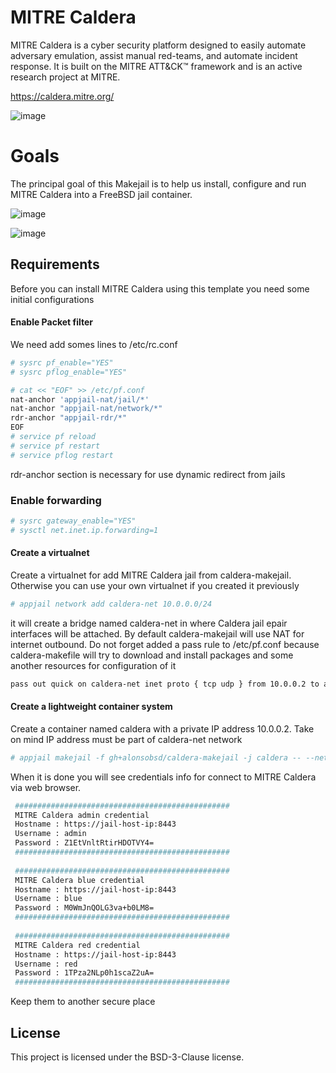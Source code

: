 # MITRE Caldera

MITRE Caldera is a cyber security platform designed to easily automate adversary emulation, assist manual red-teams, and automate incident response. It is built on the MITRE ATT&CK™ framework and is an active research project at MITRE.

https://caldera.mitre.org/

![image](https://github.com/AppJail-makejails/caldera/assets/11150989/cc74192f-a5e6-4cf7-bb67-942b9ccb6f40)

# Goals
The principal goal of this Makejail is to help us install, configure and run MITRE Caldera into a FreeBSD jail container.

![image](https://github.com/alonsobsd/caldera-makejail/assets/11150989/2e2a3fc7-58af-4728-8cea-fb314d3f83f6)

![image](https://github.com/alonsobsd/caldera-makejail/assets/11150989/a1471e83-53bf-4fad-9802-b0864a4cc9d4)

## Requirements
Before you can install MITRE Caldera using this template you need some initial configurations

#### Enable Packet filter
We need add somes lines to /etc/rc.conf

```sh
# sysrc pf_enable="YES"
# sysrc pflog_enable="YES"

# cat << "EOF" >> /etc/pf.conf
nat-anchor 'appjail-nat/jail/*'
nat-anchor "appjail-nat/network/*"
rdr-anchor "appjail-rdr/*"
EOF
# service pf reload
# service pf restart
# service pflog restart
```
rdr-anchor section is necessary for use dynamic redirect from jails

### Enable forwarding
```sh
# sysrc gateway_enable="YES"
# sysctl net.inet.ip.forwarding=1
```
#### Create a virtualnet
Create a virtualnet for add MITRE Caldera jail from caldera-makejail. Otherwise you can use your own virtualnet if you created it previously

```sh
# appjail network add caldera-net 10.0.0.0/24
```
it will create a bridge named caldera-net in where Caldera jail epair interfaces will be attached. By default caldera-makejail will use NAT for internet outbound. Do not forget added a pass rule to /etc/pf.conf because caldera-makefile will try to download and install packages and some another resources for configuration of it

```sh
pass out quick on caldera-net inet proto { tcp udp } from 10.0.0.2 to any
```

#### Create a lightweight container system
Create a container named caldera with a private IP address 10.0.0.2. Take on mind IP address must be part of caldera-net network

```sh
# appjail makejail -f gh+alonsobsd/caldera-makejail -j caldera -- --network caldera-net --caldera_ip 10.0.0.2
```
When it is done you will see credentials info for connect to MITRE Caldera via web browser.

```sh
 ################################################ 
 MITRE Caldera admin credential                   
 Hostname : https://jail-host-ip:8443             
 Username : admin                                 
 Password : Z1EtVnltRtirHDOTVY4=                          
 ################################################ 
 
 ################################################ 
 MITRE Caldera blue credential                    
 Hostname : https://jail-host-ip:8443             
 Username : blue                                  
 Password : M0WmJnQOLG3va+b0LM8=                           
 ################################################ 
  
 ################################################ 
 MITRE Caldera red credential                     
 Hostname : https://jail-host-ip:8443             
 Username : red                                   
 Password : 1TPza2NLp0h1scaZ2uA=                            
 ################################################
 ```
Keep them to another secure place

## License
This project is licensed under the BSD-3-Clause license.
